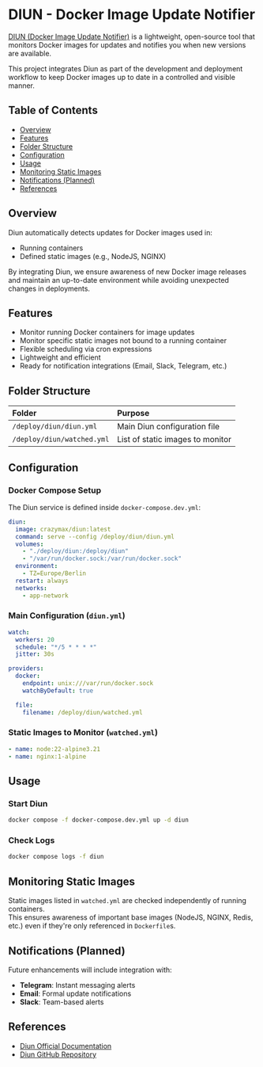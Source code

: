 # DIUN - Docker Image Update Notifier

[DIUN (Docker Image Update Notifier)](https://crazymax.dev/diun/) is a lightweight, open-source tool that monitors Docker images for updates and notifies you when new versions are available.

This project integrates Diun as part of the development and deployment workflow to keep Docker images up to date in a controlled and visible manner.

## Table of Contents

- [Overview](#overview)
- [Features](#features)
- [Folder Structure](#folder-structure)
- [Configuration](#configuration)
- [Usage](#usage)
- [Monitoring Static Images](#monitoring-static-images)
- [Notifications (Planned)](#notifications-planned)
- [References](#references)

## Overview

Diun automatically detects updates for Docker images used in:

- Running containers
- Defined static images (e.g., NodeJS, NGINX)

By integrating Diun, we ensure awareness of new Docker image releases and maintain an up-to-date environment while avoiding unexpected changes in deployments.

## Features

- Monitor running Docker containers for image updates
- Monitor specific static images not bound to a running container
- Flexible scheduling via cron expressions
- Lightweight and efficient
- Ready for notification integrations (Email, Slack, Telegram, etc.)

## Folder Structure

| Folder | Purpose |
|:---|:---|
| `/deploy/diun/diun.yml` | Main Diun configuration file |
| `/deploy/diun/watched.yml` | List of static images to monitor |

## Configuration

### Docker Compose Setup

The Diun service is defined inside `docker-compose.dev.yml`:

```yaml
diun:
  image: crazymax/diun:latest
  command: serve --config /deploy/diun/diun.yml
  volumes:
    - "./deploy/diun:/deploy/diun"
    - "/var/run/docker.sock:/var/run/docker.sock"
  environment:
    - TZ=Europe/Berlin
  restart: always
  networks:
    - app-network
```

### Main Configuration (`diun.yml`)

```yaml
watch:
  workers: 20
  schedule: "*/5 * * * *"
  jitter: 30s

providers:
  docker:
    endpoint: unix:///var/run/docker.sock
    watchByDefault: true

  file:
    filename: /deploy/diun/watched.yml
```

### Static Images to Monitor (`watched.yml`)

```yaml
- name: node:22-alpine3.21
- name: nginx:1-alpine
```

## Usage

### Start Diun

```bash
docker compose -f docker-compose.dev.yml up -d diun
```

### Check Logs

```bash
docker compose logs -f diun
```

## Monitoring Static Images

Static images listed in `watched.yml` are checked independently of running containers.  
This ensures awareness of important base images (NodeJS, NGINX, Redis, etc.) even if they're only referenced in `Dockerfile`s.

## Notifications (Planned)

Future enhancements will include integration with:

- **Telegram**: Instant messaging alerts
- **Email**: Formal update notifications
- **Slack**: Team-based alerts

## References

- [Diun Official Documentation](https://crazymax.dev/diun/)
- [Diun GitHub Repository](https://github.com/crazy-max/diun)